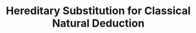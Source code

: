 ---
title: "Hereditary Substitution for Classical Natural Deduction"
year: 2012
venue: "Trellys Meeing. Held at the University of Pennsylvania"
slides: includes/talks/2012-Trellys.pdf
---